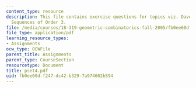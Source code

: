 ```yaml
---
content_type: resource
description: This file contains exercise questions for topics viz. Davenport-Schinzel
  Sequences of Order 3.
file: /media/courses/18-319-geometric-combinatorics-fall-2005/fb0ee60df247dc42b3297a974602b594_pset4.pdf
file_type: application/pdf
learning_resource_types:
- Assignments
ocw_type: OCWFile
parent_title: Assignments
parent_type: CourseSection
resourcetype: Document
title: pset4.pdf
uid: fb0ee60d-f247-dc42-b329-7a974602b594
---
```

